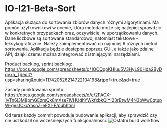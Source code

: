 # IO-I21-Beta-Sort

Aplikacja służąca do sortowania zbiorów danych różnymi algorytmami. Ma pomóc użytkownikowi w ocenie, która metoda może się najlepiej sprawdzić w konkretnych przypadkach oraz, oczywiście, w uporządkowaniu danych. Dane liczbowe są sortowane standardowo, natomiast tekstowe - leksykograficznie. Należy zaimplementować co najmniej 6 różnych metod sortowania. Aplikacja będzie dostępna poprzez GUI, a także jako zdalne API, dzięki czemu można zintegrować z istniejącymi narzędziami.

Product backlog, sprint backlog:
https://docs.google.com/spreadsheets/d/1QCQqoKHluu5V3HyL90Hda2ByDqyxh_Tj/edit?usp=sharing&ouid=117420526214722104198&rtpof=true&sd=true

Zasady punktowania sprintu:
https://docs.google.com/spreadsheets/d/e/2PACX-1vTn6j3M8pmGEzrsQk8mXse7lVHUdhYWkfxbkQiYI23rBtwM4N3bWw0qtupW-gesfCkcYasnZ-eEXl-F/pubhtml


Od teraz każdy commit powoduje budowanie aplikacji, aby sprawdzić czy nie uszkodził on wcześniejszych funkcjonalności.
![Ostatni build workflow](https://github.com/X-V-III/IO-I21-Beta-Sort/actions/workflows/ci.yml/badge.svg)
